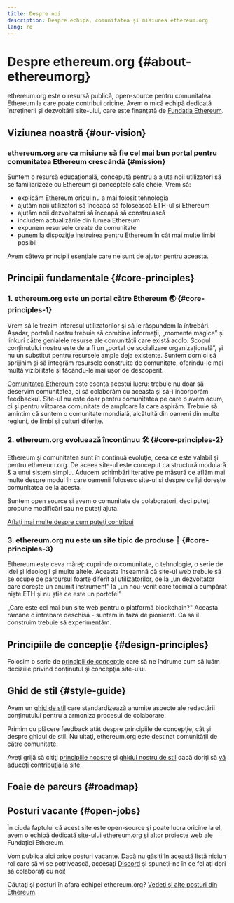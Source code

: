 ```yaml
---
title: Despre noi
description: Despre echipa, comunitatea și misiunea ethereum.org
lang: ro
---
```


# Despre ethereum.org {#about-ethereumorg}

ethereum.org este o resursă publică, open-source pentru comunitatea Ethereum la care poate contribui oricine. Avem o mică echipă dedicată întreținerii și dezvoltării site-ului, care este finanțată de [Fundația Ethereum](/foundation/).

## Viziunea noastră {#our-vision}

### ethereum.org are ca misiune să fie cel mai bun portal pentru comunitatea Ethereum crescândă {#mission}

Suntem o resursă educațională, concepută pentru a ajuta noii utilizatori să se familiarizeze cu Ethereum și conceptele sale cheie. Vrem să:

- explicăm Ethereum oricui nu a mai folosit tehnologia
- ajutăm noii utilizatori să înceapă să folosească ETH-ul și Ethereum
- ajutăm noii dezvoltatori să înceapă să construiască
- includem actualizările din lumea Ethereum
- expunem resursele create de comunitate
- punem la dispoziţie instruirea pentru Ethereum în cât mai multe limbi posibil

Avem câteva principii esențiale care ne sunt de ajutor pentru aceasta.

## Principii fundamentale {#core-principles}

### 1. ethereum.org este un portal către Ethereum 🌏 {#core-principles-1}

Vrem să le trezim interesul utilizatorilor şi să le răspundem la întrebări. Așadar, portalul nostru trebuie să combine informații, „momente magice” și linkuri către genialele resurse ale comunității care există acolo. Scopul conținutului nostru este de a fi un „portal de socializare organizațională”, și nu un substitut pentru resursele ample deja existente. Suntem dornici să sprijinim și să integrăm resursele construite de comunitate, oferindu-le mai multă vizibilitate și făcându-le mai uşor de descoperit.

[Comunitatea Ethereum](/community/) este esența acestui lucru: trebuie nu doar să deservim comunitatea, ci să colaborăm cu aceasta și să-i încorporăm feedbackul. Site-ul nu este doar pentru comunitatea pe care o avem acum, ci şi pentru viitoarea comunitate de amploare la care aspirăm. Trebuie să amintim că suntem o comunitate mondială, alcătuită din oameni din multe regiuni, de limbi şi culturi diferite.

### 2. ethereum.org evoluează încontinuu 🛠 {#core-principles-2}

Ethereum și comunitatea sunt în continuă evoluţie, ceea ce este valabil şi pentru ethereum.org. De aceea site-ul este conceput ca structură modulară & a unui sistem simplu. Aducem schimbări iterative pe măsură ce aflăm mai multe despre modul în care oamenii folosesc site-ul și despre ce își dorește comunitatea de la acesta.

Suntem open source şi avem o comunitate de colaboratori, deci puteţi propune modificări sau ne puteţi ajuta.

[Aflaţi mai multe despre cum puteţi contribui](/contributing/)

### 3. ethereum.org nu este un site tipic de produse 🦄 {#core-principles-3}

Ethereum este ceva măreţ: cuprinde o comunitate, o tehnologie, o serie de idei și ideologii și multe altele. Aceasta înseamnă că site-ul web trebuie să se ocupe de parcursul foarte diferit al utilizatorilor, de la „un dezvoltator care dorește un anumit instrument” la „un nou-venit care tocmai a cumpărat niște ETH și nu știe ce este un portofel”

„Care este cel mai bun site web pentru o platformă blockchain?" Aceasta rămâne o întrebare deschisă - suntem în faza de pionierat. Ca să îl construim trebuie să experimentăm.

## Principiile de concepţie {#design-principles}

Folosim o serie de [principii de concepţie](/contributing/design-principles/) care să ne îndrume cum să luăm deciziile privind conţinutul şi concepţia site-ului.

## Ghid de stil {#style-guide}

Avem un [ghid de stil](/contributing/style-guide/) care standardizează anumite aspecte ale redactării conținutului pentru a armoniza procesul de colaborare.

Primim cu plăcere feedback atât despre principiile de concepţie, cât și despre ghidul de stil. Nu uitaţi, ethereum.org este destinat comunităţii de către comunitate.

Aveţi grijă să citiţi [principiile noastre](/contributing/design-principles/) și [ghidul nostru de stil](/contributing/style-guide/) dacă doriți să [vă aduceţi contribuţia la site](/contributing/).

## Foaie de parcurs {#roadmap}

<Roadmap />

## Posturi vacante {#open-jobs}

În ciuda faptului că acest site este open-source și poate lucra oricine la el, avem o echipă dedicată site-ului ethereum.org și altor proiecte web ale Fundației Ethereum.

Vom publica aici orice posturi vacante. Dacă nu găsiţi în această listă niciun rol care să vi se potrivească, accesaţi [Discord](https://discord.gg/CetY6Y4) și spuneți-ne în ce fel ați dori să colaboraţi cu noi!

Căutaţi şi posturi în afara echipei ethereum.org? [Vedeţi şi alte posturi din Ethereum](/community/get-involved/#ethereum-jobs/).
